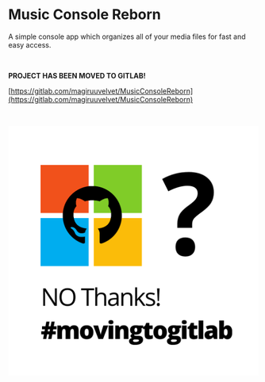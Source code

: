 # Music Console Reborn

A simple console app which organizes all of your media files for fast and easy access.

<br>

**PROJECT HAS BEEN MOVED TO GITLAB!**

[https://gitlab.com/magiruuvelvet/MusicConsoleReborn](https://gitlab.com/magiruuvelvet/MusicConsoleReborn)

<br>

![Moved to GitLab](movingtogitlab.png)
